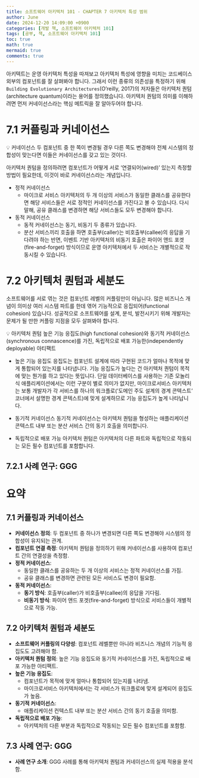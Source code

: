 ```yaml
---
title: 소프트웨어 아키텍처 101 - CHAPTER 7 아키텍처 특성 범위
author: June
date: 2024-12-20 14:09:00 +0900
categories: [개발 책, 소프트웨어 아키텍처 101]
tags: [공부, 책, 소프트웨어 아키텍처 101]
toc: true
math: true
mermaid: true
comments: true
---
```


아키텍트는 운영 아키텍처 특성을 따져보고 아키텍처 특성에 영향을 미치는 코드베이스 외부의 컴포넌트를 잘 살펴봐야 합니다. 그래서 이런 종류의 의존성을 특정하기 위해 `Building Evolutionary Architectures`(O’reilly, 2017)의 저자들은 아키텍처 퀀텀(architecture quantum)이라는 용어를 정의했습니다. 아키텍처 퀀텀의 의미를 이해하려면 먼저 커네이선스라는 핵심 메트릭을 잘 알아두어야 합니다.

# 7.1 커플링과 커네이선스

<aside>
💡 커네이선스
두 컴포넌트 중 한 쪽이 변경될 경우 다른 쪽도 변경해야 전체 시스템의 정합성이 맞는다면 이들은 커네이선스를 갖고 있는 것이다.

</aside>

아키텍처 퀀텀을 정의하려면 컴포넌트가 어떻게 서로 ‘연결되어(wired)’ 있는지 측정할 방법이 필요한데, 이것이 바로 커네이선스라는 개념입니다.

- 정적 커네이선스
    - 마이크로 서비스 아키텍처의 두 개 이상의 서비스가 동일한 클래스를 공유한다면 해당 서비스들은 서로 정적인 커네이선스를 가진다고 볼 수 있습니다. 다시 말해, 공유 클래스를 변경하면 해당 서비스들도 모두 변경해야 합니다.
- 동적 커네이선스
    - 동적 커네이선스는 동기, 비동기 두 종류가 있습니다.
    - 분산 서비스끼리 호출을 하면 호출부(caller)는 비호출부(callee)의 응답을 기다려야 하는 반면, 이벤트 기반 아키텍처의 비동기 호출은 파이어 앤드 포겟(fire-and-forget) 방식이므로 운영 아키텍처에서 두 서비스는 개별적으로 작동시킬 수 있습니다.

# 7.2 아키텍처 퀀텀과 세분도

소프트웨어를 서로 엮는 것은 컴포넌트 레벨의 커플링만이 아닙니다. 많은 비즈니스 개념이 의미상 여러 시스템 파트를 한데 엮어 기능적으로 응집되어(functional cohesion) 있습니다. 성공적으로 소프트웨어를 설계, 분석, 발전시키기 위해 개발자는 문제가 될 만한 커플링 지점을 모두 살펴봐야 합니다.

<aside>
💡 아키텍처 퀀텀
높은 기능 응집도(high functional cohesion)와 동기적 커네이선스(synchronous connascence)를 가진, 독립적으로 배포 가능한(independently deployable) 아티팩트

- 높은 기능 응집도
응집도는 컴포넌트 설계에 따라 구현된 코드가 얼마나 목적에 맞게 통합되어 있는지를 나타냅니다.
기능 응집도가 높다는 건 아키텍처 퀀텀이 목적에 맞는 뭔가를 하고 있다는 뜻입니다. 단일 데이터베이스를 사용하는 기존 모놀리식 애플리케이션에서는 이런 구분이 별로 의미가 없지만, 마이크로서비스 아키텍처는 보통 개발자가 각 서비스를 하나의 워크플로(’도메인 주도 설계의 경계 콘텍스트’ 코너에서 설명한 경계 콘텍스트)에 맞게 설계하므로 기능 응집도가 높게 나타납니다.

- 동기적 커네이선스
동기적 커네이선스는 아키텍처 퀀텀을 형성하는 애플리케이션 콘텍스트 내부 또는 분산 서비스 간의 동기 호출을 의미합니다.

- 독립적으로 배포 가능
아키텍처 퀀텀은 아키텍처의 다른 파트와 독립적으로 작동되는 모든 필수 컴포넌트를 포함합니다.

</aside>

## 7.2.1 사례 연구: GGG

# 요약

## 7.1 커플링과 커네이선스

- **커네이선스 정의**: 두 컴포넌트 중 하나가 변경되면 다른 쪽도 변경해야 시스템의 정합성이 유지되는 관계.
- **컴포넌트 연결 측정**: 아키텍처 퀀텀을 정의하기 위해 커네이선스를 사용하여 컴포넌트 간의 연결성을 측정함.
- **정적 커네이선스**:
    - 동일한 클래스를 공유하는 두 개 이상의 서비스는 정적 커네이선스를 가짐.
    - 공유 클래스를 변경하면 관련된 모든 서비스도 변경이 필요함.
- **동적 커네이선스**:
    - **동기 방식**: 호출부(caller)가 비호출부(callee)의 응답을 기다림.
    - **비동기 방식**: 파이어 앤드 포겟(fire-and-forget) 방식으로 서비스들이 개별적으로 작동 가능.

## 7.2 아키텍처 퀀텀과 세분도

- **소프트웨어 커플링의 다양성**: 컴포넌트 레벨뿐만 아니라 비즈니스 개념의 기능적 응집도도 고려해야 함.
- **아키텍처 퀀텀 정의**: 높은 기능 응집도와 동기적 커네이선스를 가진, 독립적으로 배포 가능한 아티팩트.
- **높은 기능 응집도**:
    - 컴포넌트가 목적에 맞게 얼마나 통합되어 있는지를 나타냄.
    - 마이크로서비스 아키텍처에서는 각 서비스가 워크플로에 맞게 설계되어 응집도가 높음.
- **동기적 커네이선스**:
    - 애플리케이션 컨텍스트 내부 또는 분산 서비스 간의 동기 호출을 의미함.
- **독립적으로 배포 가능**:
    - 아키텍처의 다른 부분과 독립적으로 작동되는 모든 필수 컴포넌트를 포함함.

## 7.3 사례 연구: GGG

- **사례 연구 소개**: GGG 사례를 통해 아키텍처 퀀텀과 커네이선스의 실제 적용을 분석함.
